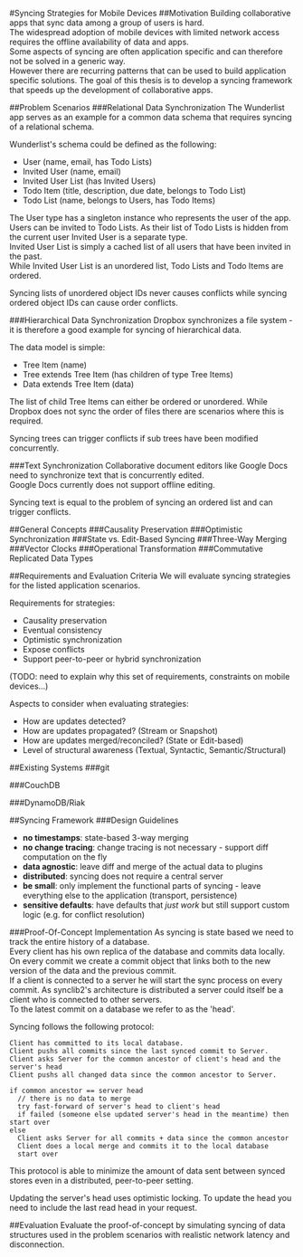 
#Syncing Strategies for Mobile Devices
##Motivation
Building collaborative apps that sync data among a group of users is hard.  
The widespread adoption of mobile devices with limited network access requires the offline availability of data and apps.  
Some aspects of syncing are often application specific and can therefore not be solved in a generic way.  
However there are recurring patterns that can be used to build application specific solutions. The goal of this thesis is to develop a syncing framework that speeds up the development of collaborative apps.

##Problem Scenarios
###Relational Data Synchronization
The Wunderlist app serves as an example for a common data schema that requires syncing of a relational schema.

Wunderlist's schema could be defined as the following:

- User (name, email, has Todo Lists)
- Invited User (name, email)
- Invited User List (has Invited Users)
- Todo Item (title, description, due date, belongs to Todo List)
- Todo List (name, belongs to Users, has Todo Items)

The User type has a singleton instance who represents the user of the app.  
Users can be invited to Todo Lists. As their list of Todo Lists is hidden from the current user Invited User is a separate type.  
Invited User List is simply a cached list of all users that have been invited in the past.  
While Invited User List is an unordered list, Todo Lists and Todo Items are ordered.

Syncing lists of unordered object IDs never causes conflicts while syncing ordered object IDs can cause order conflicts.

###Hierarchical Data Synchronization
Dropbox synchronizes a file system - it is therefore a good example for syncing of hierarchical data.

The data model is simple:

- Tree Item (name)
- Tree extends Tree Item (has children of type Tree Items)
- Data extends Tree Item (data)

The list of child Tree Items can either be ordered or unordered. While Dropbox does not sync the order of files there are scenarios where this is required.

Syncing trees can trigger conflicts if sub trees have been modified concurrently.

###Text Synchronization
Collaborative document editors like Google Docs need to synchronize text that is concurrently edited.  
Google Docs currently does not support offline editing.

Syncing text is equal to the problem of syncing an ordered list and can trigger conflicts.

##General Concepts
###Causality Preservation
###Optimistic Synchronization
###State vs. Edit-Based Syncing
###Three-Way Merging
###Vector Clocks
###Operational Transformation
###Commutative Replicated Data Types

##Requirements and Evaluation Criteria
We will evaluate syncing strategies for the listed application scenarios.

Requirements for strategies:

- Causality preservation
- Eventual consistency
- Optimistic synchronization
- Expose conflicts
- Support peer-to-peer or hybrid synchronization

(TODO: need to explain why this set of requirements, constraints on mobile devices...)

Aspects to consider when evaluating strategies:

- How are updates detected?
- How are updates propagated? (Stream or Snapshot)
- How are updates merged/reconciled? (State or Edit-based)
- Level of structural awareness (Textual, Syntactic, Semantic/Structural)

##Existing Systems
###git

###CouchDB

###DynamoDB/Riak

##Syncing Framework
###Design Guidelines
- **no timestamps**: state-based 3-way merging
- **no change tracing**: change tracing is not necessary - support diff computation on the fly
- **data agnostic**: leave diff and merge of the actual data to plugins
- **distributed**: syncing does not require a central server
- **be small**: only implement the functional parts of syncing - leave everything else to the application (transport, persistence)
- **sensitive defaults**: have defaults that *just work* but still support custom logic (e.g. for conflict resolution)

###Proof-Of-Concept Implementation
As syncing is state based we need to track the entire history of a database.  
Every client has his own replica of the database and commits data locally.  
On every commit we create a commit object that links both to the new version of the data and the previous commit.  
If a client is connected to a server he will start the sync process on every commit. As synclib2's architecture is distributed a server could itself be a client who is connected to other servers.  
To the latest commit on a database we refer to as the 'head'.

Syncing follows the following protocol:

```
Client has committed to its local database.
Client pushs all commits since the last synced commit to Server.
Client asks Server for the common ancestor of client's head and the server's head
Client pushs all changed data since the common ancestor to Server.

if common ancestor == server head
  // there is no data to merge
  try fast-forward of server's head to client's head
  if failed (someone else updated server's head in the meantime) then start over
else
  Client asks Server for all commits + data since the common ancestor
  Client does a local merge and commits it to the local database
  start over
```

This protocol is able to minimize the amount of data sent between synced stores even in a distributed, peer-to-peer setting.

Updating the server's head uses optimistic locking. To update the head you need to include the last read head in your request.

##Evaluation
Evaluate the proof-of-concept by simulating syncing of data structures used in the problem scenarios with realistic network latency and disconnection.
